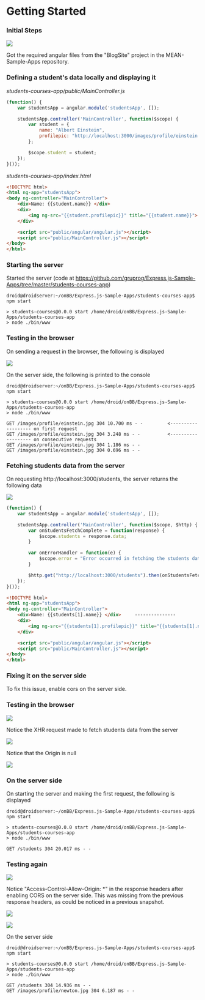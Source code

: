 # Getting Started

### Initial Steps

![](_misc/project%20structure.png)

Got the required angular files from the "BlogSite" project in the MEAN-Sample-Apps repository.

### Defining a student's data locally and displaying it

*students-courses-app/public/MainController.js*

```javascript
(function() {
	var studentsApp = angular.module('studentsApp', []);

	studentsApp.controller('MainController', function($scope) {
		var student = {
			name: "Albert Einstein",
			profilepic: "http://localhost:3000/images/profile/einstein.jpg"  <--- served by the Express app
		};

		$scope.student = student;
	});
}());
```

*students-courses-app/index.html*

```html
<!DOCTYPE html>
<html ng-app="studentsApp">
<body ng-controller="MainController">
	<div>Name: {{student.name}} </div>
	<div>
		<img ng-src="{{student.profilepic}}" title="{{student.name}}">
	</div>

	<script src="public/angular/angular.js"></script>
	<script src="public/MainController.js"></script>		
</body>
</html>
```

### Starting the server

Started the server (code at <https://github.com/gruprog/Express.js-Sample-Apps/tree/master/students-courses-app>)

```
droid@droidserver:~/onBB/Express.js-Sample-Apps/students-courses-app$ npm start

> students-courses@0.0.0 start /home/droid/onBB/Express.js-Sample-Apps/students-courses-app
> node ./bin/www

```

### Testing in the browser

On sending a request in the browser, the following is displayed

![](_misc/initial%20testing%20in%20the%20browser.png)

On the server side, the following is printed to the console

```
droid@droidserver:~/onBB/Express.js-Sample-Apps/students-courses-app$ npm start

> students-courses@0.0.0 start /home/droid/onBB/Express.js-Sample-Apps/students-courses-app
> node ./bin/www

GET /images/profile/einstein.jpg 304 10.700 ms - -         <------------------- on first request
GET /images/profile/einstein.jpg 304 3.248 ms - -          <------------------- on consecutive requests
GET /images/profile/einstein.jpg 304 1.186 ms - -
GET /images/profile/einstein.jpg 304 0.696 ms - -
```

### Fetching students data from the server

On requesting http://localhost:3000/students, the server returns the following data

![](_misc/Getting%20students%20to%20browser.png)

```javascript
(function() {
	var studentsApp = angular.module('studentsApp', []);

	studentsApp.controller('MainController', function($scope, $http) {
		var onStudentsFetchComplete = function(response) {
			$scope.students = response.data;
		}

		var onErrorHandler = function(e) {
			$scope.error = "Error occurred in fetching the students datad";
		}

		$http.get("http://localhost:3000/students").then(onStudentsFetchComplete, onErrorHandler);		
	});
}());
```

```html
<!DOCTYPE html>
<html ng-app="studentsApp">
<body ng-controller="MainController">
	<div>Name: {{students[1].name}} </div>     ---------------
	<div>
		<img ng-src="{{students[1].profilepic}}" title="{{students[1].name}}">    ----------------
	</div>

	<script src="public/angular/angular.js"></script>
	<script src="public/MainController.js"></script>		
</body>
</html>
```

### Fixing it on the server side

To fix this issue, enable cors on the server side.

### Testing in the browser

![](_misc/XHR%20cannot%20be%20made%20error.png)

Notice the XHR request made to fetch students data from the server

![](_misc/XHR%20cannot%20be%20made%20-%20sources%20delivered.png)

Notice that the Origin is null

![](_misc/XHR%20cannot%20be%20made%20-%20students.png)

### On the server side

On starting the server and making the first request, the following is displayed

```
droid@droidserver:~/onBB/Express.js-Sample-Apps/students-courses-app$ npm start

> students-courses@0.0.0 start /home/droid/onBB/Express.js-Sample-Apps/students-courses-app
> node ./bin/www

GET /students 304 20.017 ms - -
```

### Testing again

![](_misc/After%20enabling%20CORS%20on%20the%20server.png)

Notice "Access-Control-Allow-Origin: *" in the response headers after enabling CORS on the server side. This was missing from the previous response headers, as could be noticed in a previous snapshot.

![](_misc/detailed%20look%20at%20students.png)

![](_misc/headers%20for%20the%20image.png)

On the server side

```
droid@droidserver:~/onBB/Express.js-Sample-Apps/students-courses-app$ npm start

> students-courses@0.0.0 start /home/droid/onBB/Express.js-Sample-Apps/students-courses-app
> node ./bin/www

GET /students 304 14.936 ms - -
GET /images/profile/newton.jpg 304 6.187 ms - -
```

